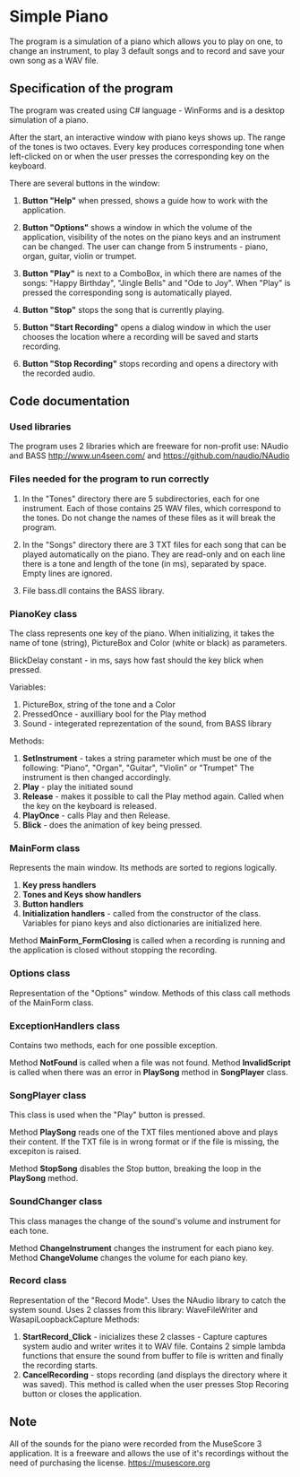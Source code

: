 # Simple Piano
 
The program is a simulation of a piano which allows you to play on one, to change
an instrument, to play 3 default songs and to record and save your own song as a WAV file.

## Specification of the program

The program was created using C# language - WinForms and is a desktop simulation of a piano.

After the start, an interactive window with piano keys shows up. The range of the tones
is two octaves. Every key produces corresponding tone when left-clicked on or when the user
presses the corresponding key on the keyboard. 

There are several buttons in the window:
 
1. **Button "Help"** when pressed, shows a guide how to work with the application.

2. **Button "Options"** shows a window in which the volume of the application, 
visibility of the notes on the piano keys and an instrument can be changed.
The user can change from 5 instruments - piano, organ, guitar, violin or trumpet.

3. **Button "Play"** is next to a ComboBox, in which there are names of the songs:
"Happy Birthday", "Jingle Bells" and "Ode to Joy". When "Play" is pressed the corresponding
song is automatically played.

4. **Button "Stop"** stops the song that is currently playing.

5. **Button "Start Recording"** opens a dialog window in which the user chooses the location where
a recording will be saved and starts recording. 

6. **Button "Stop Recording"** stops recording and opens a directory with the recorded audio.	

## Code documentation

### Used libraries 

The program uses 2 libraries which are freeware for non-profit use: NAudio and BASS
http://www.un4seen.com/   and    https://github.com/naudio/NAudio

### Files needed for the program to run correctly

1. In the "Tones" directory there are 5 subdirectories, each for one instrument. Each of those contains 25 WAV files, which correspond to the tones. 
Do not change the names of these files as it will break the program.

2. In the "Songs" directory there are 3 TXT files for each song that can be played automatically on the piano.
They are read-only and on each line there is a tone and length of the tone (in ms), separated by space.
Empty lines are ignored.

3. File bass.dll contains the BASS library.

### PianoKey class

The class represents one key of the piano. When initializing, it takes the name of tone (string), PictureBox and Color (white or black)
as parameters.

BlickDelay constant - in ms, says how fast should the key blick when pressed.

Variables:
1. PictureBox, string of the tone and a Color
2. PressedOnce - auxilliary bool for the Play method
3. Sound - integerated reprezentation of the sound, from BASS library

Methods:
1. **SetInstrument** - takes a string parameter which must be one of the following: "Piano", "Organ", "Guitar", "Violin" or "Trumpet"
The instrument is then changed accordingly.
2. **Play** - play the initiated sound
3. **Release** - makes it possible to call the Play method again. Called when the key on the keyboard is released.
4. **PlayOnce** - calls Play and then Release.
5. **Blick** - does the animation of key being pressed. 


### MainForm class

Represents the main window. Its methods are sorted to regions logically.

1. **Key press handlers**
2. **Tones and Keys show handlers**
3. **Button handlers**
4. **Initialization handlers** - called from the constructor of the class. Variables for piano keys and also dictionaries 
are initialized here.

Method **MainForm_FormClosing** is called when a recording is running and the application is closed without stopping the recording.

### Options class

Representation of the "Options" window. Methods of this class call methods of the MainForm class.

### ExceptionHandlers class

Contains two methods, each for one possible exception. 

Method **NotFound** is called when a file was not found.
Method **InvalidScript** is called when there was an error in **PlaySong** method in **SongPlayer** class.

### SongPlayer class

This class is used when the "Play" button is pressed. 

Method **PlaySong** reads one of the TXT files mentioned above and plays their content.
If the TXT file is in wrong format or if the file is missing, the excepiton is raised.

Method **StopSong** disables the Stop button, breaking the loop in the **PlaySong** method.

### SoundChanger class

This class manages the change of the sound's volume and instrument for each tone.

Method **ChangeInstrument** changes the instrument for each piano key.
Method **ChangeVolume** changes the volume for each piano key.

### Record class

Representation of the "Record Mode". Uses the NAudio library to catch the system sound.
Uses 2 classes from this library: WaveFileWriter and WasapiLoopbackCapture
Methods:
1. **StartRecord_Click** - inicializes these 2 classes - Capture captures system audio and writer writes it to WAV file.
Contains 2 simple lambda functions that ensure the sound from buffer to file is written and finally the recording starts.
2. **CancelRecording** - stops recording (and displays the directory where it was saved). This method is called when the user 
presses Stop Recoring button or closes the application. 

## Note

All of the sounds for the piano were recorded from the MuseScore 3 application. It is a freeware and allows the use of it's recordings without the need
of purchasing the license. 
https://musescore.org

